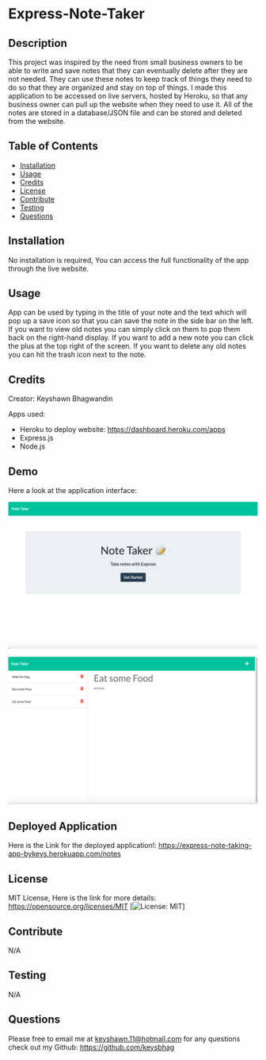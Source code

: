 # Express-Note-Taker 


## Description 
This project was inspired by the need from small business owners to be able to write and save notes that they can eventually delete after they are not needed. They can use these notes to keep track of things they need to do so that they are organized and stay on top of things. I made this application to be accessed on live servers, hosted by Heroku, so that any business owner can pull up the website when they need to use it. All of the notes are stored in a database/JSON file and can be stored and deleted from the website. 


## Table of Contents 
* [Installation](#installation)
* [Usage](#usage)
* [Credits](#credits)
* [License](#license)
* [Contribute](#contribute)
* [Testing](#testing)
* [Questions](#questions) 


## Installation
No installation is required, You can access the full functionality of the app through the live website.


## Usage
App can be used by typing in the title of your note and the text which will pop up a save icon so that you can save the note in the side bar on the left. If you want to view old notes you can simply click on them to pop them back on the right-hand display. If you want to add a new note you can click the plus at the top right of the screen. If you want to delete any old notes you can hit the trash icon next to the note. 


## Credits
Creator: Keyshawn Bhagwandin

Apps used: 
* Heroku to deploy website: https://dashboard.heroku.com/apps
* Express.js
* Node.js

## Demo
Here a look at the application interface:

![Large overview of Note Taker homepage](./public/images/mod11Demo1.png)

![Large overview of Note Taker Main Page](./public/images/mod11Demo2.png)

## Deployed Application

Here is the Link for the deployed application!: https://express-note-taking-app-bykeys.herokuapp.com/notes


## License
MIT License, Here is the link for more details: https://opensource.org/licenses/MIT [![License: MIT](https://img.shields.io/badge/License-MIT-yellow.svg)] 


## Contribute 
N/A


## Testing 
N/A


## Questions 
Please free to email me at keyshawn.11@hotmail.com for any questions
check out my Github: https://github.com/keysbhag 